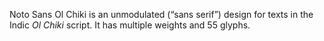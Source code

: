 Noto Sans Ol Chiki is an unmodulated (“sans serif”) design for texts in the Indic _Ol Chiki_ script. It has multiple weights and 55 glyphs.
